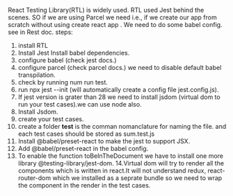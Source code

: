 React Testing Library(RTL) is widely used.
RTL used Jest behind the scenes.
SO if we are using Parcel we need i.e., if we create our app from scratch without using create react app . We need to do some babel config. see in Rest doc.
steps:
1. install RTL
2. Install Jest
Install babel dependencies.
3. configure babel (check jest docs.)
4. configure parcel (check parcel docs.) we need to disable default babel transpilation.
5. check by running num run test.
6. run npx jest --init (will automatically create a config file jest.config.js).
7. If jest version is grater than 28 we need to install jsdom (virtual dom to run your test cases).we can use node also.
8. Install Jsdom.
9. create your test cases.
10. create a folder __test__ is the comman nomanclature for naming the file. and each test cases should be stored as sum.test.js
11. Install @babel/preset-react to make the jest to support JSX.
12. Add @babel/preset-react in the babel config.
13. To enable the function toBeInTheDocument we have to install one more library @testing-library/jest-dom.
14.Virtual dom will try to render all the components which is written in react.It will not understand redux, react-router-dom which we installed as a seprate bundle so we need to wrap the component in the render in the test cases.